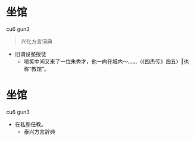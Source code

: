 # 坐馆
cu6 gun3
> 兴化方言词典
- 旧谓设塾授徒
  - 喧笑中间又来了一位朱秀才，他一向在城内～……（《四杰传》四五）‖也称“教馆”。

# 坐馆
cu6 gun3
+ 在私塾任教。
  * 泰兴方言辞典
